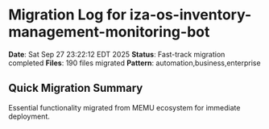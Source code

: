 # Migration Log for iza-os-inventory-management-monitoring-bot

**Date**: Sat Sep 27 23:22:12 EDT 2025
**Status**: Fast-track migration completed
**Files**:      190 files migrated
**Pattern**: automation,business,enterprise

## Quick Migration Summary
Essential functionality migrated from MEMU ecosystem for immediate deployment.
